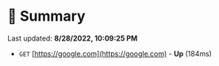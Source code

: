 # 📖 Summary
Last updated: **8/28/2022, 10:09:25 PM**

- `GET` [https://google.com](https://google.com) - **Up** (184ms)
